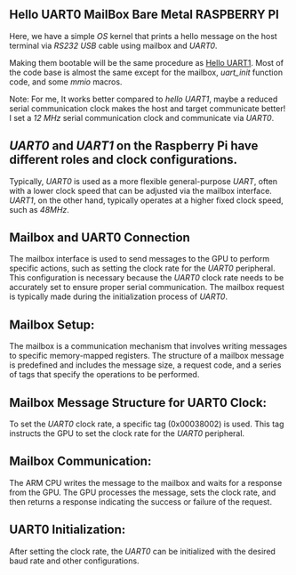 ## Hello UART0 MailBox Bare Metal RASPBERRY PI


Here, we have a simple *OS* kernel that prints a hello message on the host terminal via *RS232 USB* cable using mailbox and *UART0*.


Making them bootable will be the same procedure as
<a href="https://github.com/abmajith/bare_metal_embedded_os/tree/main/rpi_3bplus_BM/helloUART" class="custom-link">Hello UART1</a>.
Most of the code base is almost the same except for the mailbox, *uart_init* function code, and some *mmio* macros.


Note: For me, It works better compared to *hello UART1*, maybe a reduced
serial communication clock makes the host and target communicate better!
I set a *12 MHz* serial communication clock and communicate via *UART0*.


## *UART0* and *UART1* on the Raspberry Pi have different roles and clock configurations.
Typically, *UART0* is used as a more flexible general-purpose *UART*,
often with a lower clock speed that can be adjusted via the mailbox interface.
*UART1*, on the other hand, typically operates at a higher fixed clock speed, such as *48MHz*.


## Mailbox and UART0 Connection
The mailbox interface is used to send messages to the GPU to perform specific actions,
such as setting the clock rate for the *UART0* peripheral.
This configuration is necessary because the *UART0* clock rate needs to be
accurately set to ensure proper serial communication.
The mailbox request is typically made during the initialization process of *UART0*.


## Mailbox Setup:
The mailbox is a communication mechanism that involves writing messages to
specific memory-mapped registers. The structure of a mailbox message is
predefined and includes the message size, a request code,
and a series of tags that specify the operations to be performed.


## Mailbox Message Structure for UART0 Clock:
To set the *UART0* clock rate, a specific tag (0x00038002) is used.
This tag instructs the GPU to set the clock rate for the *UART0* peripheral.


## Mailbox Communication:
The ARM CPU writes the message to the mailbox and waits for a response from the GPU.
The GPU processes the message, sets the clock rate, and
then returns a response indicating the success or failure of the request.


##     UART0 Initialization:
After setting the clock rate, the *UART0* can be initialized 
with the desired baud rate and other configurations.


